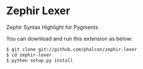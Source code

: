 Zephir Lexer
============

Zephir Syntax Highlight for Pygments

You can download and run this extension as below:

```bash
$ git clone git://github.com/phalcon/zephir-lexer
$ cd zephir-lexer
$ python setup.py install
```
